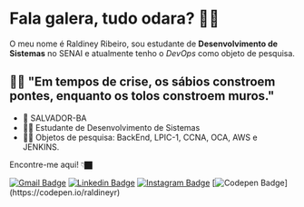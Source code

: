 # Fala galera, tudo odara? 👋🏿 
>
O meu nome é Raldiney Ribeiro, sou estudante de **Desenvolvimento de Sistemas** no SENAI e atualmente tenho o *DevOps* como objeto de pesquisa.
>
##  🧘🏿‍ "Em tempos de crise, os sábios constroem pontes, enquanto os tolos constroem muros." 

- 📍 SALVADOR-BA
- 🧔🏾 Estudante de Desenvolvimento de Sistemas
- ✍🏿 Objetos de pesquisa: BackEnd, LPIC-1, CCNA, OCA, AWS e JENKINS.

Encontre-me aqui!  👇🏿

[![Gmail Badge](https://img.shields.io/badge/-raldineyr@gmail.com-DEB887?style=flat-square&logo=Gmail&logoColor=white&link=mailto:raldineyr@gmail.com)](mailto:raldineyr@gmail.com)
[![Linkedin Badge](https://img.shields.io/badge/-LinkedIn-CD853F?style=flat-square&logo=Linkedin&logoColor=white&link=https://www.linkedin.com/in/raldineyr/)](https://www.linkedin.com/in/raldineyr/) [![Instagram Badge](https://img.shields.io/badge/-Instagram-A0522D?style=flat-square&logo=Instagram&logoColor=white&link=https://www.instagram.com/raldineyr/)](https://www.instagram.com/raldineyr/) [![Codepen Badge](https://img.shields.io/badge/-Codepen-black?style=flat-square&logo=Codepen&logoColor=white&link=[https://codepen.io/raldineyr](https://codepen.io/raldineyr))](https://codepen.io/raldineyr)











